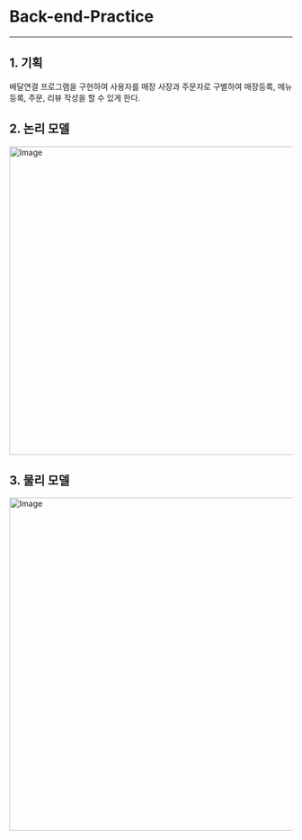 <h1>Back-end-Practice</h1>
<hr>
<h2>1. 기획</h2>
<p>배달연결 프로그램을 구현하여 사용자를 매장 사장과 주문자로 구별하여 매장등록, 메뉴 등록, 주문, 리뷰 작성을 할 수 있게 한다.</p>
<h2>2. 논리 모델</h2>
<img width="718" height="548" alt="Image" src="https://github.com/user-attachments/assets/0f869b7b-0799-4222-b142-17f92e44f578" />
<h2>3. 물리 모델</h2>
<img width="854" height="592" alt="Image" src="https://github.com/user-attachments/assets/25d280d8-109e-42a7-bcc2-f9674cd61c0a" />
